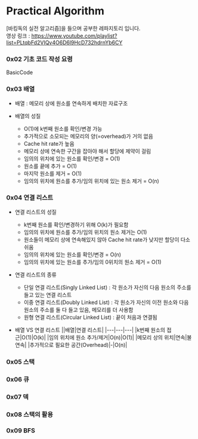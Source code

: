 # Practical Algorithm

[바킹독의 실전 알고리즘]을 들으며 공부한 레파지토리 입니다.<br>
영상 링크 : <https://www.youtube.com/playlist?list=PLtqbFd2VIQv4O6D6l9HcD732hdrnYb6CY>

### 0x02 기초 코드 작성 요령

BasicCode

### 0x03 배열

- 배열 : 메모리 상에 원소를 연속하게 배치한 자료구조

- 배열의 성질
  - O(1)에 k번째 원소를 확인/변경 가능
  - 추가적으로 소모되는 메모리의 양(=overhead)가 거의 없음
  - Cache hit rate가 높음
  - 메모리 상에 연속한 구간을 잡아야 해서 할당에 제약이 걸림
  - 임의의 위치에 있는 원소를 확인/변경 = O(1)
  - 원소를 끝에 추가 = O(1)
  - 마지막 원소를 제거 = O(1)
  - 임의의 위치에 원소를 추가/임의 위치에 있는 원소 제거 = O(n)

### 0x04 연결 리스트

- 연결 리스트의 성질

  - k번째 원소를 확인/변경하기 위해 O(k)가 필요함
  - 임의의 위치에 원소를 추가/임의 위치의 원소 제거는 O(1)
  - 원소들이 메모리 상에 연속해있지 않아 Cache hit rate가 낮지만 할당이 다소 쉬움
  - 임의의 위치에 있는 원소를 확인/변경 = O(n)
  - 임의의 위치에 있는 원소를 추가/임의 0위치의 원소 제거 = O(1)

- 연결 리스트의 종류

  - 단일 연결 리스트(Singly Linked List) : 각 원소가 자신의 다음 원소의 주소를 들고 있는 연결 리스트
  - 이중 연결 리스트(Doubly Linked List) : 각 원소가 자신의 이전 원소와 다음 원소의 주소를 둘 다 들고 있음, 메모리를 더 사용함
  - 원형 연결 리스트(Circular Linked List) : 끝이 처음과 연결됨

- 배열 VS 연결 리스트
  ||배열|연결 리스트|
  |---|---|---|
  |k번째 원소의 접근|O(1)|O(k)|
  |임의 위치에 원소 추가/제거|O(n)|O(1)|
  |메모리 상의 위치|연속|불연속|
  |추가적으로 필요한 공간(Overhead)|-|O(n)|

### 0x05 스택

### 0x06 큐

### 0x07 덱

### 0x08 스택의 활용

### 0x09 BFS
